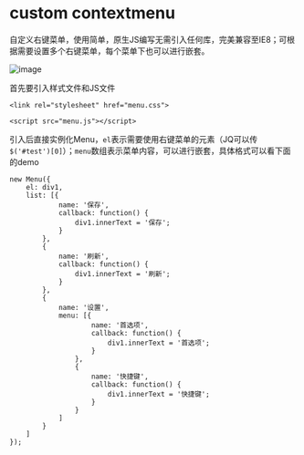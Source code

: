 # custom contextmenu

自定义右键菜单，使用简单，原生JS编写无需引入任何库，完美兼容至IE8；可根据需要设置多个右键菜单，每个菜单下也可以进行嵌套。

![image](http://up.wawa.fm/20,0607400e744e57)

首先要引入样式文件和JS文件

```
<link rel="stylesheet" href="menu.css">
```

```
<script src="menu.js"></script>
```

引入后直接实例化Menu，`el`表示需要使用右键菜单的元素（JQ可以传`$('#test')[0]`）；`menu`数组表示菜单内容，可以进行嵌套，具体格式可以看下面的demo

```
new Menu({
    el: div1,
    list: [{
            name: '保存',
            callback: function() {
                div1.innerText = '保存';
            }
        },
        {
            name: '刷新',
            callback: function() {
                div1.innerText = '刷新';
            }
        },
        {
            name: '设置',
            menu: [{
                    name: '首选项',
                    callback: function() {
                        div1.innerText = '首选项';
                    }
                },
                {
                    name: '快捷键',
                    callback: function() {
                        div1.innerText = '快捷键';
                    }
                }
            ]
        }
    ]
});
```

